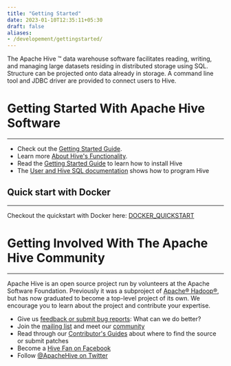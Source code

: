 ```yaml
---
title: "Getting Started"
date: 2023-01-10T12:35:11+05:30
draft: false
aliases:
- /developement/gettingstarted/
---
```


<!---
  Licensed to the Apache Software Foundation (ASF) under one
  or more contributor license agreements.  See the NOTICE file
  distributed with this work for additional information
  regarding copyright ownership.  The ASF licenses this file
  to you under the Apache License, Version 2.0 (the
  "License"); you may not use this file except in compliance
  with the License.  You may obtain a copy of the License at

  http://www.apache.org/licenses/LICENSE-2.0

  Unless required by applicable law or agreed to in writing,
  software distributed under the License is distributed on an
  "AS IS" BASIS, WITHOUT WARRANTIES OR CONDITIONS OF ANY
  KIND, either express or implied.  See the License for the
  specific language governing permissions and limitations
  under the License. -->


The Apache Hive &trade; data warehouse software facilitates reading,
writing, and managing large datasets residing in distributed storage
using SQL.  Structure can be projected onto data already in storage.
A command line tool and JDBC driver are provided to connect users to
Hive.


# Getting Started With Apache Hive Software
---
* Check out the [Getting Started Guide][GETTING_STARTED].
* Learn more [About Hive's Functionality][HIVE_DETAILS].
* Read the [Getting Started Guide][GETTING_STARTED] to learn how to install Hive
* The [User and Hive SQL documentation][HIVE_QL] shows how to program Hive

## Quick start with Docker
---
Checkout the quickstart with Docker here: [DOCKER_QUICKSTART]

# Getting Involved With The Apache Hive Community
---
Apache Hive is an open source project run by volunteers at the Apache
Software Foundation. Previously it was a subproject of [Apache&reg;
Hadoop&reg;][APACHE_HADOOP], but has now graduated to become a
top-level project of its own. We encourage you to learn about the
project and contribute your expertise.

* Give us [feedback or submit bug reports][ISSUE_TRACKING]: What can we do better?
* Join the [mailing list][MAILING_LISTS] and meet our [community][COMMUNITY]
* Read through our [Contributor's Guides][CONTRIBUTOR] about where to find the source or submit patches
* Become a [Hive Fan on Facebook][HIVE_FACEBOOK]
* Follow [@ApacheHive on Twitter][HIVE_TWITTER]

[GETTING_STARTED]: /development/gettingstarted-latest/
[APACHE_HADOOP]: http://hadoop.apache.org
[ISSUE_TRACKING]: /community/issuetracking/
[MAILING_LISTS]: /community/mailinglists/
[HIVE_FACEBOOK]: http://www.facebook.com/pages/Hive/43928506208
[HIVE_DETAILS]: https://cwiki.apache.org/confluence/display/Hive/
[HIVE_QL]: https://hive.apache.org/docs/latest/introduction-to-apache-hive#Home-UserDocumentation
[COMMUNITY]: /community/people/
[CONTRIBUTOR]: https://hive.apache.org/docs/latest/introduction-to-apache-hive#Home-ResourcesforContributors
[HIVE_TWITTER]: https://twitter.com/apachehive
[DOCKER_QUICKSTART]: /development/quickstart/


